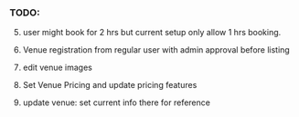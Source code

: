 ### TODO:

5. user might book for 2 hrs but current setup only allow 1 hrs booking.

1. Venue registration from regular user with admin approval before listing

1. edit venue images

1. Set Venue Pricing and update pricing features

1. update venue: set current info there for reference
